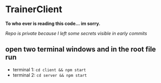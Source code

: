 # TrainerClient

**To who ever is reading this code... im sorry.**

_Repo is private because I left some secrets visible in early commits_

## open two terminal windows and in the root file run

- terminal 1: `cd client && npm start`
- terminal 2: `cd server && npm start`
